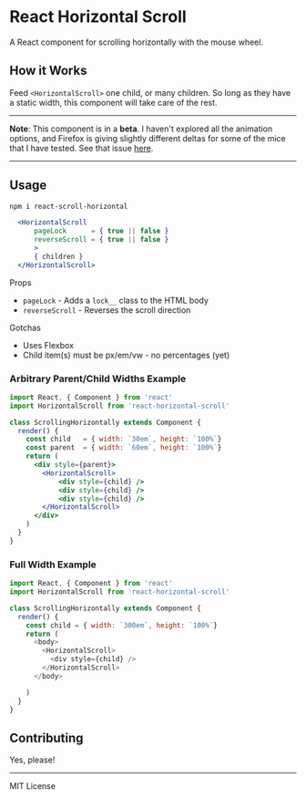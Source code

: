 # React Horizontal Scroll

A React component for scrolling horizontally with the mouse wheel.

## How it Works

Feed `<HorizontalScroll>` one child, or many children.
So long as they have a static width, this component will
take care of the rest.

---

**Note**: This component is in a **beta**.
I haven't explored all the animation options, and Firefox is giving slightly different deltas for some of the mice that I have
tested. See that issue [here](https://github.com/hew/react-horizontal-scroll/issues/1).

___

## Usage

```bash
npm i react-scroll-horizontal
```

```jsx
  <HorizontalScroll
      pageLock      = { true || false }
      reverseScroll = { true || false }
      >
      { children }
  </HorizontalScroll>

```

Props

* `pageLock` - Adds a `lock__` class to the HTML body
* `reverseScroll` - Reverses the scroll direction


Gotchas

* Uses Flexbox
* Child item(s) must be px/em/vw - no percentages (yet)


### Arbitrary Parent/Child Widths Example
```jsx
import React, { Component } from 'react'
import HorizontalScroll from 'react-horizontal-scroll'

class ScrollingHorizontally extends Component {
  render() {
    const child   = { width: `30em`, height: `100%`}
    const parent  = { width: `60em`, height: `100%`}
    return (
      <div style={parent}>
        <HorizontalScroll>
            <div style={child} />
            <div style={child} />
            <div style={child} />
        </HorizontalScroll>
      </div>
    )
  }
}
```
### Full Width Example
```js
import React, { Component } from 'react'
import HorizontalScroll from 'react-horizontal-scroll'

class ScrollingHorizontally extends Component {
  render() {
    const child = { width: `300em`, height: `100%`}
    return (
      <body>
        <HorizontalScroll>
          <div style={child} />
        </HorizontalScroll>
      </body>

    )
  }
}
```


## Contributing

Yes, please!


---
MIT License
